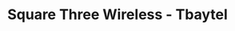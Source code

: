 ---
title: "Square Three Wireless - Tbaytel"
url: /wawa/square-three-wireless-tbaytel/
shop: Handy
---
